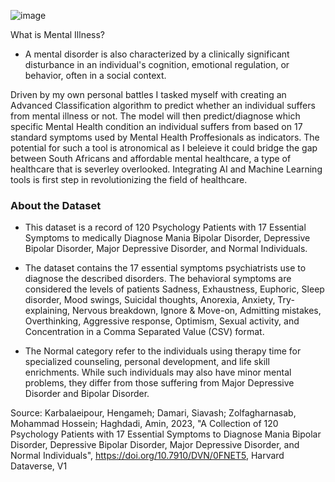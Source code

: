 ![image](https://github.com/thabonzimande/Classification-Of-Mental-Health-Disorders-Notebook/assets/131514260/ab018246-63bd-40ce-82f1-1f3488c992ac)

What is Mental Illness?

- A mental disorder is also characterized by a clinically significant disturbance in an individual's cognition, emotional regulation, or behavior, often in a social context.

Driven by my own personal battles I tasked myself with creating an Advanced Classification algorithm to predict whether an individual suffers from mental illness or not. The model will then predict/diagnose which specific Mental Health condition an individual suffers from based on 17 standard symptoms used by Mental Health Proffesionals as indicators. The potential for such a tool is atronomical as I beleieve it could bridge the gap between South Africans and affordable mental healthcare, a type of healthcare that is severley overlooked. Integrating AI and Machine Learning tools is first step in revolutionizing the field of healthcare.

### About the Dataset

- This dataset is a record of 120 Psychology Patients with 17 Essential Symptoms to medically Diagnose Mania Bipolar Disorder, Depressive Bipolar Disorder, Major Depressive Disorder, and Normal Individuals. 

- The dataset contains the 17 essential symptoms psychiatrists use to diagnose the described disorders. The behavioral symptoms are considered the levels of patients Sadness, Exhaustness, Euphoric, Sleep disorder, Mood swings, Suicidal thoughts, Anorexia, Anxiety, Try-explaining, Nervous breakdown, Ignore & Move-on, Admitting mistakes, Overthinking, Aggressive response, Optimism, Sexual activity, and Concentration in a Comma Separated Value (CSV) format. 

- The Normal category refer to the individuals using therapy time for specialized counseling, personal development, and life skill enrichments. While such individuals may also have minor mental problems, they differ from those suffering from Major Depressive Disorder and Bipolar Disorder.

Source:
Karbalaeipour, Hengameh; Damari, Siavash; Zolfagharnasab, Mohammad Hossein; Haghdadi, Amin, 2023, "A Collection of 120 Psychology Patients with 17 Essential Symptoms to Diagnose Mania Bipolar Disorder, Depressive Bipolar Disorder, Major Depressive Disorder, and Normal Individuals", https://doi.org/10.7910/DVN/0FNET5, Harvard Dataverse, V1
